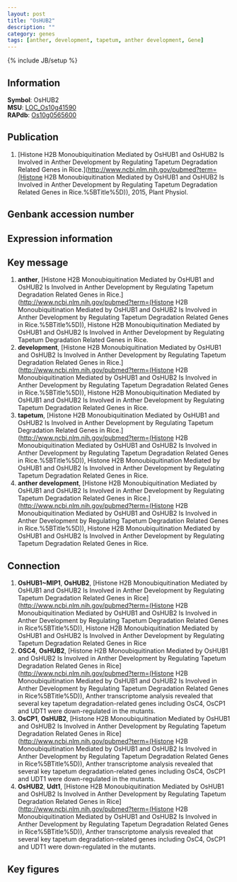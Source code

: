 ```yaml
---
layout: post
title: "OsHUB2"
description: ""
category: genes
tags: [anther, development, tapetum, anther development, Gene]
---
```

{% include JB/setup %}

## Information
__Symbol__: OsHUB2  
__MSU__: [LOC_Os10g41590](http://rice.plantbiology.msu.edu/cgi-bin/ORF_infopage.cgi?orf=LOC_Os10g41590)  
__RAPdb__: [Os10g0565600](http://rapdb.dna.affrc.go.jp/viewer/gbrowse_details/irgsp1?name=Os10g0565600)  

## Publication
1. [Histone H2B Monoubiquitination Mediated by OsHUB1 and OsHUB2 Is Involved in Anther Development by Regulating Tapetum Degradation Related Genes in Rice.](http://www.ncbi.nlm.nih.gov/pubmed?term=(Histone H2B Monoubiquitination Mediated by OsHUB1 and OsHUB2 Is Involved in Anther Development by Regulating Tapetum Degradation Related Genes in Rice.%5BTitle%5D)), 2015, Plant Physiol.

## Genbank accession number

## Expression information

## Key message
1. __anther__, [Histone H2B Monoubiquitination Mediated by OsHUB1 and OsHUB2 Is Involved in Anther Development by Regulating Tapetum Degradation Related Genes in Rice.](http://www.ncbi.nlm.nih.gov/pubmed?term=(Histone H2B Monoubiquitination Mediated by OsHUB1 and OsHUB2 Is Involved in Anther Development by Regulating Tapetum Degradation Related Genes in Rice.%5BTitle%5D)), Histone H2B Monoubiquitination Mediated by OsHUB1 and OsHUB2 Is Involved in Anther Development by Regulating Tapetum Degradation Related Genes in Rice.
2. __development__, [Histone H2B Monoubiquitination Mediated by OsHUB1 and OsHUB2 Is Involved in Anther Development by Regulating Tapetum Degradation Related Genes in Rice.](http://www.ncbi.nlm.nih.gov/pubmed?term=(Histone H2B Monoubiquitination Mediated by OsHUB1 and OsHUB2 Is Involved in Anther Development by Regulating Tapetum Degradation Related Genes in Rice.%5BTitle%5D)), Histone H2B Monoubiquitination Mediated by OsHUB1 and OsHUB2 Is Involved in Anther Development by Regulating Tapetum Degradation Related Genes in Rice.
3. __tapetum__, [Histone H2B Monoubiquitination Mediated by OsHUB1 and OsHUB2 Is Involved in Anther Development by Regulating Tapetum Degradation Related Genes in Rice.](http://www.ncbi.nlm.nih.gov/pubmed?term=(Histone H2B Monoubiquitination Mediated by OsHUB1 and OsHUB2 Is Involved in Anther Development by Regulating Tapetum Degradation Related Genes in Rice.%5BTitle%5D)), Histone H2B Monoubiquitination Mediated by OsHUB1 and OsHUB2 Is Involved in Anther Development by Regulating Tapetum Degradation Related Genes in Rice.
4. __anther development__, [Histone H2B Monoubiquitination Mediated by OsHUB1 and OsHUB2 Is Involved in Anther Development by Regulating Tapetum Degradation Related Genes in Rice.](http://www.ncbi.nlm.nih.gov/pubmed?term=(Histone H2B Monoubiquitination Mediated by OsHUB1 and OsHUB2 Is Involved in Anther Development by Regulating Tapetum Degradation Related Genes in Rice.%5BTitle%5D)), Histone H2B Monoubiquitination Mediated by OsHUB1 and OsHUB2 Is Involved in Anther Development by Regulating Tapetum Degradation Related Genes in Rice.

## Connection
1. __OsHUB1~MIP1__, __OsHUB2__, [Histone H2B Monoubiquitination Mediated by OsHUB1 and OsHUB2 Is Involved in Anther Development by Regulating Tapetum Degradation Related Genes in Rice](http://www.ncbi.nlm.nih.gov/pubmed?term=(Histone H2B Monoubiquitination Mediated by OsHUB1 and OsHUB2 Is Involved in Anther Development by Regulating Tapetum Degradation Related Genes in Rice%5BTitle%5D)), Histone H2B Monoubiquitination Mediated by OsHUB1 and OsHUB2 Is Involved in Anther Development by Regulating Tapetum Degradation Related Genes in Rice
2. __OSC4__, __OsHUB2__, [Histone H2B Monoubiquitination Mediated by OsHUB1 and OsHUB2 Is Involved in Anther Development by Regulating Tapetum Degradation Related Genes in Rice](http://www.ncbi.nlm.nih.gov/pubmed?term=(Histone H2B Monoubiquitination Mediated by OsHUB1 and OsHUB2 Is Involved in Anther Development by Regulating Tapetum Degradation Related Genes in Rice%5BTitle%5D)), Anther transcriptome analysis revealed that several key tapetum degradation-related genes including OsC4, OsCP1 and UDT1 were down-regulated in the mutants.
3. __OsCP1__, __OsHUB2__, [Histone H2B Monoubiquitination Mediated by OsHUB1 and OsHUB2 Is Involved in Anther Development by Regulating Tapetum Degradation Related Genes in Rice](http://www.ncbi.nlm.nih.gov/pubmed?term=(Histone H2B Monoubiquitination Mediated by OsHUB1 and OsHUB2 Is Involved in Anther Development by Regulating Tapetum Degradation Related Genes in Rice%5BTitle%5D)), Anther transcriptome analysis revealed that several key tapetum degradation-related genes including OsC4, OsCP1 and UDT1 were down-regulated in the mutants.
4. __OsHUB2__, __Udt1__, [Histone H2B Monoubiquitination Mediated by OsHUB1 and OsHUB2 Is Involved in Anther Development by Regulating Tapetum Degradation Related Genes in Rice](http://www.ncbi.nlm.nih.gov/pubmed?term=(Histone H2B Monoubiquitination Mediated by OsHUB1 and OsHUB2 Is Involved in Anther Development by Regulating Tapetum Degradation Related Genes in Rice%5BTitle%5D)), Anther transcriptome analysis revealed that several key tapetum degradation-related genes including OsC4, OsCP1 and UDT1 were down-regulated in the mutants.

## Key figures



